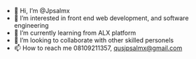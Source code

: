 - 👋 Hi, I’m @Jpsalmx
- 👀 I’m interested in front end web development, and software engineering
- 🌱 I’m currently learning from ALX platform
- 💞️ I’m looking to collaborate with other skilled personels
- 📫 How to reach me 08109211357, qusjpsalmx@gmail.com

<!---
Jpsalmx/Jpsalmx is a ✨ special ✨ repository because its `README.md` (this file) appears on your GitHub profile.
You can click the Preview link to take a look at your changes.
--->
